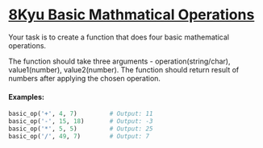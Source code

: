 # [8Kyu Basic Mathmatical Operations](https://www.codewars.com/kata/basic-mathematical-operations)

Your task is to create a function that does four basic mathematical operations.

The function should take three arguments - operation(string/char), value1(number), value2(number).
The function should return result of numbers after applying the chosen operation.

#### Examples:

```python
basic_op('+', 4, 7)         # Output: 11
basic_op('-', 15, 18)       # Output: -3
basic_op('*', 5, 5)         # Output: 25
basic_op('/', 49, 7)        # Output: 7
```